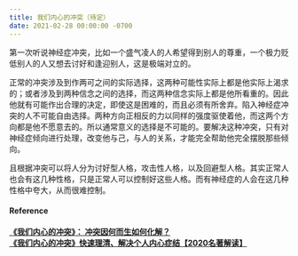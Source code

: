 ```yaml
---
title: 我们内心的冲突（待定）
date: 2021-02-28 00:00:00 -0700
---  
```


第一次听说神经症冲突，比如一个盛气凌人的人希望得到别人的尊重，一个极力贬低别人的人又想去讨好和逢迎别人，这是极端对立的。  

正常的冲突涉及到作两可之间的实际选择，这两种可能性实际上都是他实际上渴求的；或者涉及到两种信念之间的选择，而这两种信念实际上都是他所看重的。因此他就有可能作出合理的决定，即使这是困难的，而且必须有所舍弃。陷入神经症冲突的人不可能自由选择。两种方向正相反的力以同样的强度驱使着他，而这两个方向都是他不愿意去的。所以通常意义的选择是不可能的。要解决这种冲突，只有对神经症倾向进行处理，改变他与己，与人的关系，才能完全帮助他完全摆脱那些倾向。  

且根据冲突可以将人分为讨好型人格，攻击性人格，以及回避型人格。其实正常人也会有这几种性格，只是正常人可以控制好这些人格。而有神经症的人会在这几种性格中夸大，从而很难控制。


#### Reference  
[**《我们内心的冲突》： 冲突因何而生如何化解？**](https://www.youtube.com/watch?v=yLsEzy3CUq8)  
[**《我们内心的冲突》快速理清、解决个人内心症结【2020名著解读】**](https://www.youtube.com/watch?v=6CK1nC0Lvh8)